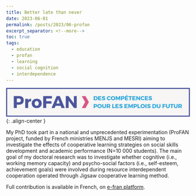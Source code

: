 ```yaml
---
title: Better late than never
date: 2023-06-01
permalink: /posts/2023/06-profan
excerpt_separator: <!--more-->
toc: true
tags:
  - education
  - profan
  - learning
  - social cognition
  - interdependence
---
```


![](/images/posts/post5/profan.jpg){: .align-center }

My PhD took part in a national and unprecedented experimentation (ProFAN project, funded by French
ministries MENJS and MESRI) aiming to investigate the effects of cooperative learning strategies on
social skills development and academic performance (N=10 000 students). The main goal of my doctoral
research was to investigate whether cognitive (i.e., working memory capacity) and psycho-social factors
(i.e., self-esteem, achievement goals) were involved during resource interdependent cooperation
operated through Jigsaw cooperative learning method.

Full contribution is available in French, on [e-fran platform](https://e-fran.education.gouv.fr/utiliser-lapprentissage-cooperatif-pour-faciliter-lapprentissage-chez-les-eleves-en-difficulte/).

<!--more-->


